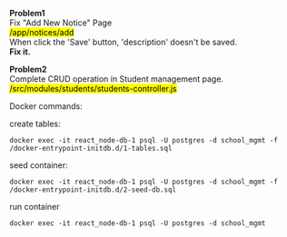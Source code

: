 
**Problem1** \
Fix "Add New Notice" Page \
<mark>/app/notices/add</mark> \
When click the 'Save' button, 'description' doesn't be saved. \
<b>Fix it.</b>

**Problem2** \
Complete CRUD operation in Student management page. \
<mark>/src/modules/students/students-controller.js</mark>

Docker commands:

create tables:

```
docker exec -it react_node-db-1 psql -U postgres -d school_mgmt -f /docker-entrypoint-initdb.d/1-tables.sql
```

seed container:
```
docker exec -it react_node-db-1 psql -U postgres -d school_mgmt -f /docker-entrypoint-initdb.d/2-seed-db.sql
```

run container
```
docker exec -it react_node-db-1 psql -U postgres -d school_mgmt
```